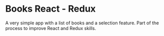 # Books React - Redux

A very simple app with a list of books and a selection feature. Part of the process to improve React and Redux skills.
